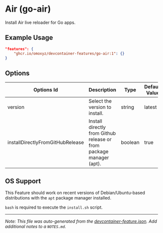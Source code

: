 
# Air (go-air)

Install Air live reloader for Go apps.

## Example Usage

```json
"features": {
    "ghcr.io/omoxyz/devcontainer-features/go-air:1": {}
}
```

## Options

| Options Id | Description | Type | Default Value |
|-----|-----|-----|-----|
| version | Select the version to install. | string | latest |
| installDirectlyFromGitHubRelease | Install directly from Github release or from package manager (apt). | boolean | true |

## OS Support

This Feature should work on recent versions of Debian/Ubuntu-based distributions with the `apt` package manager installed.

`bash` is required to execute the `install.sh` script.

---

_Note: This file was auto-generated from the [devcontainer-feature.json](https://github.com/omoxyz/devcontainer-features/blob/main/src/go-air/devcontainer-feature.json).  Add additional notes to a `NOTES.md`._
